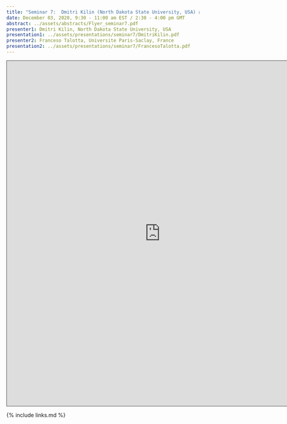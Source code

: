 ```yaml
---
title: "Seminar 7:  Dmitri Kilin (North Dakota State University, USA) and Franceso Talotta (Universite Paris-Saclay, France)"
date: December 03, 2020, 9:30 - 11:00 am EST / 2:30 - 4:00 pm GMT
abstract: ../assets/abstracts/Flyer_seminar7.pdf
presenter1: Dmitri Kilin, North Dakota State University, USA
presentation1: ../assets/presentations/seminar7/DmitriKilin.pdf
presenter2: Franceso Talotta, Universite Paris-Saclay, France
presentation2: ../assets/presentations/seminar7/FrancesoTalotta.pdf
---
```


<iframe src="https://ub.hosted.panopto.com/Panopto/Pages/Embed.aspx?id=fbc10b46-f15b-47db-9e1b-ac8601167c57
&autoplay=false&offerviewer=true&showtitle=true&showbrand=false&start=0&interactivity=all" height="900" width="800"
 style="border: 1px solid #464646;" allowfullscreen allow="autoplay"></iframe>


{% include links.md %}


